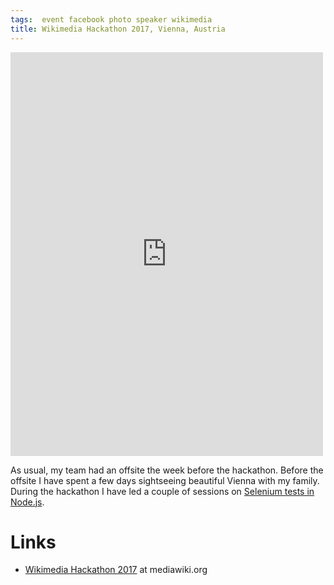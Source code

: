 ```yaml
---
tags:  event facebook photo speaker wikimedia
title: Wikimedia Hackathon 2017, Vienna, Austria
---
```

<iframe src="https://www.facebook.com/plugins/post.php?href=https%3A%2F%2Fwww.facebook.com%2Fmedia%2Fset%2F%3Fset%3Da.10155341129007290.1073741923.735252289%26type%3D3&width=500" width="500" height="646" style="border:none;overflow:hidden" scrolling="no" frameborder="0" allowTransparency="true"></iframe>

As usual, my team had an offsite the week before the hackathon. Before the offsite I have spent a few days sightseeing beautiful Vienna with my family. During the hackathon I have led a couple of sessions on [Selenium tests in Node.js](https://phabricator.wikimedia.org/T159945).

# Links

- [Wikimedia Hackathon 2017](https://www.mediawiki.org/wiki/Wikimedia_Hackathon_2017) at mediawiki.org

